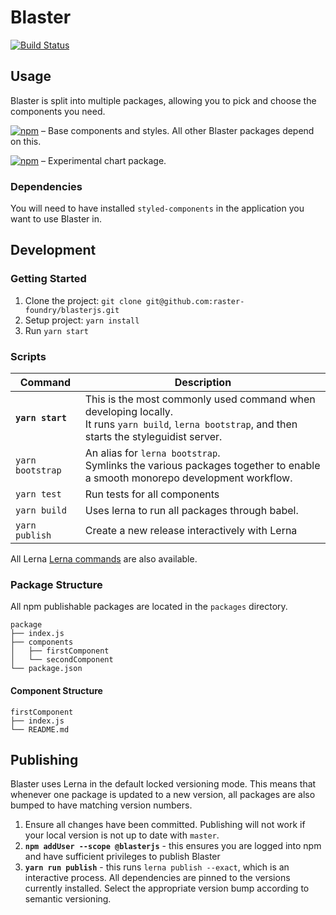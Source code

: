 # Blaster
[![Build Status](https://travis-ci.org/raster-foundry/blasterjs.svg?branch=master)](https://travis-ci.org/raster-foundry/blasterjs)

## Usage

Blaster is split into multiple packages, allowing you to pick and choose the components you need. 

[![npm](https://img.shields.io/npm/v/@blasterjs/core.svg?label=@blasterjs/core)](https://www.npmjs.com/package/@blasterjs/core) &ndash; Base components and styles. All other Blaster packages depend on this.

[![npm](https://img.shields.io/npm/v/@blasterjs/chart.svg?label=@blasterjs/chart)](https://www.npmjs.com/package/@blasterjs/chart) &ndash; Experimental chart package.

### Dependencies

You will need to have installed `styled-components` in the application you want to use Blaster in.

## Development

### Getting Started
1. Clone the project: `git clone git@github.com:raster-foundry/blasterjs.git`
3. Setup project: `yarn install`
4. Run `yarn start`

### Scripts
| Command | Description |
|------------------|----------------------------------------------------------------------------------------------------------------------------------------------------------|
| **`yarn start`**  | This is the most commonly used command when developing locally. <br/>  It runs `yarn build`, `lerna bootstrap`, and then starts the styleguidist server. |
| `yarn bootstrap`  | An alias for `lerna bootstrap`. <br/> Symlinks the various packages together to enable a smooth monorepo development workflow. |
| `yarn test`  | Run tests for all components |
| `yarn build` | Uses lerna to run all packages through babel. |
| `yarn publish` | Create a new release interactively with Lerna |


All Lerna [Lerna commands](https://lernajs.io/) are also available.

### Package Structure

All npm publishable packages are located in the `packages` directory.

```
package
├── index.js
├── components
│   ├── firstComponent
│   └── secondComponent
└── package.json
```

#### Component Structure

```
firstComponent
├── index.js
└── README.md
```

## Publishing

Blaster uses Lerna in the default locked versioning mode.
This means that whenever one package is updated to a new version, all packages are also bumped to have matching version numbers.

1) Ensure all changes have been committed. Publishing will not work if your local version is not up to date with `master`.
1) **`npm addUser --scope @blasterjs`** - this ensures you are logged into npm and have sufficient privileges to publish Blaster
1) **`yarn run publish`** - this runs `lerna publish --exact`, which is an interactive process. All dependencies are pinned to the versions currently installed. Select the appropriate version bump according to semantic versioning.
